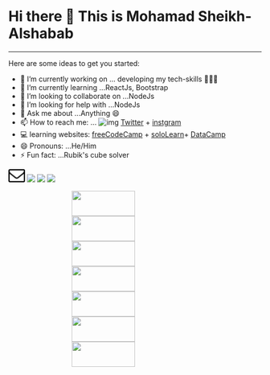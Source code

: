 #                                                          __Hi there 👋  This is Mohamad Sheikh-Alshabab__

-------------------------------------------

Here are some ideas to get you started:

- 🔭 I’m currently working on ... developing my tech-skills 🧑🏻‍💻 
- 🌱 I’m currently learning ...ReactJs, Bootstrap
- 👯 I’m looking to collaborate on ...NodeJs
- 🤔 I’m looking for help with ...NodeJs
- 💬 Ask me about ...Anything 😄
- 📫 How to reach me: ... ![img](https://camo.githubusercontent.com/4d00b21e95ad13be23cd63c527a39f04bf085b1b/68747470733a2f2f696d672e736869656c64732e696f2f62616467652f2532302d547769747465722d323641304544) [Twitter](https://twitter.com/AboAhmad12320) + [instgram](https://www.instagram.com/mohammadsheikhalshabab/)
- 💻  learning websites: [freeCodeCamp](https://www.freecodecamp.org/mohamad_sheikh_alshabab) + [soloLearn](https://www.sololearn.com/Profile/17836072)+ [DataCamp](https://www.datacamp.com/profile/alshababmoh)
- 😄 Pronouns: ...He/Him
- ⚡ Fun fact: ...Rubik's cube solver

<a href="mailto:alshabab.moh@gmail.com"><img style="max-width:100%" height="26" src="https://raw.githubusercontent.com/AntonioFalcao/AntonioFalcao/master/img/mail.png?raw=true"></a>
<a href="https://twitter.com/AboAhmad12320"><img style="max-width:100%" height="26" src="https://camo.githubusercontent.com/379cf92480a4fa6a1d6343c24245c00b8b8187b6/68747470733a2f2f63646e342e69636f6e66696e6465722e636f6d2f646174612f69636f6e732f696f6e69636f6e732f3531322f69636f6e2d736f6369616c2d747769747465722d3132382e706e67"></a>
<a href="https://www.linkedin.com/in/mohammad-sheikh-alshabab-134146197/"><img style="max-width:100%" height="26" src="https://camo.githubusercontent.com/100b569aaac203bbb58bba88d27ee2209307ed81/68747470733a2f2f63646e342e69636f6e66696e6465722e636f6d2f646174612f69636f6e732f6d6174657269612d736f6369616c2d667265652f32342f3033385f3030325f6c696e6b6564696e5f736f6369616c5f6e6574776f726b5f616e64726f69645f6d6174657269616c2d3132382e706e67"></a>
<a href="https://www.instagram.com/mohammadsheikhalshabab/"><img style="max-width:100%" height="26" src="https://camo.githubusercontent.com/a01714a0e6e1028c30542858a2a8ecd4ebd8a4c8/68747470733a2f2f63646e342e69636f6e66696e6465722e636f6d2f646174612f69636f6e732f7069636f6e732d736f6369616c2f35372f33382d696e7374616772616d2d322d3235362e706e67"></a>


<img style="max-width:100%;display:block;margin-left:auto;margin-right:auto;width:50%;" height="50" src="https://img.stackshare.io/service/1011/n1JRsFeB_400x400.png"> <img style="max-width:100%;display:block;margin-left:auto;margin-right:auto;width:50%;" height="50" src="https://img.stackshare.io/service/1028/ASOhU5xJ.png"><img style="max-width:100%;display:block;margin-left:auto;margin-right:auto;width:50%;" height="50" src="https://img.stackshare.io/service/27/sBsvBbjY.png"><img style="max-width:100%;display:block;margin-left:auto;margin-right:auto;width:50%;" height="50" src="https://encrypted-tbn0.gstatic.com/images?q=tbn:ANd9GcSuWcURtAAsXBrp2p0FLCBsJn3pYTufqKqJcbiXfnObYhwBfrwn&s">
<img style="max-width:100%;display:block;margin-left:auto;margin-right:auto;width:50%;" height="50" src="https://www.python.org/static/community_logos/python-logo-master-v3-TM-flattened.png">
<img style="max-width:100%;display:block;margin-left:auto;margin-right:auto;width:50%;" height="50" src="https://miro.medium.com/max/400/1*onZhQJU7A3ab6V1sHfMRkQ.jpeg"> 
<img style="max-width:100%;display:block;margin-left:auto;margin-right:auto;width:50%;" height="50" src="https://res.cloudinary.com/practicaldev/image/fetch/s--wCGgterD--/c_limit%2Cf_auto%2Cfl_progressive%2Cq_auto%2Cw_880/https://www.freecodecamp.org/news/content/images/size/w2000/2020/02/Ekran-Resmi-2019-11-18-18.08.13.png">
